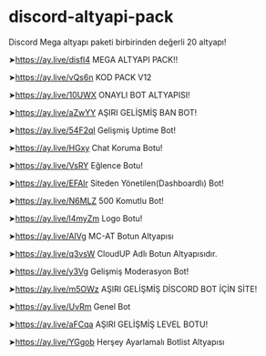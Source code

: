 # discord-altyapi-pack
Discord Mega altyapı paketi birbirinden değerli 20 altyapı!


➤https://ay.live/disfI4 MEGA ALTYAPI PACK!!

➤https://ay.live/vQs6n KOD PACK V12

➤https://ay.live/10UWX ONAYLI BOT ALTYAPISI!

➤https://ay.live/aZwYY AŞIRI GELİŞMİŞ BAN BOT!

➤https://ay.live/54F2qI Gelişmiş Uptime Bot!

➤https://ay.live/HGxy Chat Koruma Botu!

➤https://ay.live/VsRY Eğlence Botu!

➤https://ay.live/EFAlr Siteden Yönetilen(Dashboardlı) Bot!

➤https://ay.live/N6MLZ 500 Komutlu Bot!

➤https://ay.live/l4myZm Logo Botu!

➤https://ay.live/AIVg MC-AT Botun Altyapısı

➤https://ay.live/q3vsW CloudUP Adlı Botun Altyapısıdır.

➤https://ay.live/y3Vg Gelişmiş Moderasyon Bot!

➤https://ay.live/m5OWz AŞIRI GELİŞMİŞ DİSCORD BOT İÇİN SİTE!

➤https://ay.live/UvRm Genel Bot

➤https://ay.live/aFCqa AŞIRI GELİŞMİŞ LEVEL BOTU!

➤https://ay.live/YGgob Herşey Ayarlamalı Botlist Altyapısı
